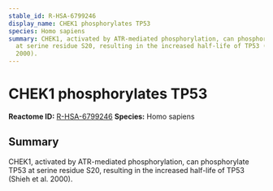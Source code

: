```yaml
---
stable_id: R-HSA-6799246
display_name: CHEK1 phosphorylates TP53
species: Homo sapiens
summary: CHEK1, activated by ATR-mediated phosphorylation, can phosphorylate TP53
  at serine residue S20, resulting in the increased half-life of TP53 (Shieh et al.
  2000).
---
```


# CHEK1 phosphorylates TP53
**Reactome ID:** [R-HSA-6799246](https://reactome.org/content/detail/R-HSA-6799246)
**Species:** Homo sapiens

## Summary

CHEK1, activated by ATR-mediated phosphorylation, can phosphorylate TP53 at serine residue S20, resulting in the increased half-life of TP53 (Shieh et al. 2000).
